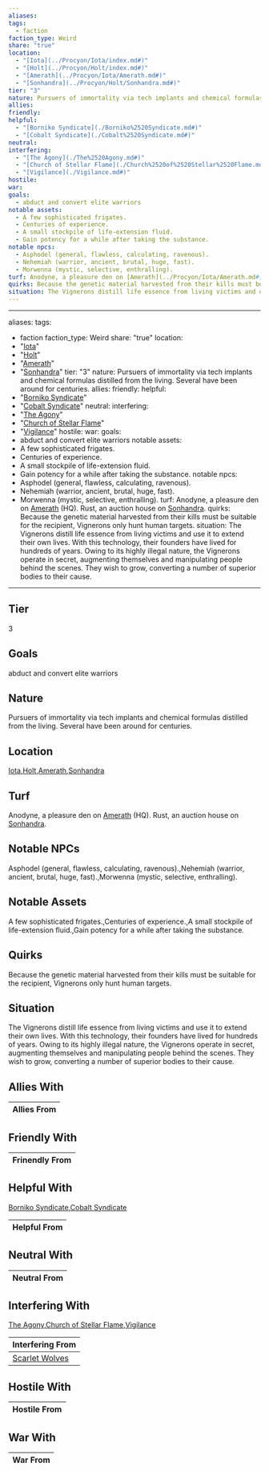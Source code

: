 ```yaml
---
aliases: 
tags:
  - faction
faction_type: Weird
share: "true"
location:
  - "[Iota](../Procyon/Iota/index.md#)"
  - "[Holt](../Procyon/Holt/index.md#)"
  - "[Amerath](../Procyon/Iota/Amerath.md#)"
  - "[Sonhandra](../Procyon/Holt/Sonhandra.md#)"
tier: "3"
nature: Pursuers of immortality via tech implants and chemical formulas distilled from the living. Several have been around for centuries.
allies: 
friendly: 
helpful:
  - "[Borniko Syndicate](./Borniko%2520Syndicate.md#)"
  - "[Cobalt Syndicate](./Cobalt%2520Syndicate.md#)"
neutral: 
interfering:
  - "[The Agony](./The%2520Agony.md#)"
  - "[Church of Stellar Flame](./Church%2520of%2520Stellar%2520Flame.md#)"
  - "[Vigilance](./Vigilance.md#)"
hostile: 
war: 
goals:
  - abduct and convert elite warriors
notable assets:
  - A few sophisticated frigates.
  - Centuries of experience.
  - A small stockpile of life-extension fluid.
  - Gain potency for a while after taking the substance.
notable npcs:
  - Asphodel (general, flawless, calculating, ravenous).
  - Nehemiah (warrior, ancient, brutal, huge, fast).
  - Morwenna (mystic, selective, enthralling).
turf: Anodyne, a pleasure den on [Amerath](../Procyon/Iota/Amerath.md#) (HQ). Rust, an auction house on [Sonhandra](../Procyon/Holt/Sonhandra.md#).
quirks: Because the genetic material harvested from their kills must be suitable for the recipient, Vignerons only hunt human targets.
situation: The Vignerons distill life essence from living victims and use it to extend their own lives. With this technology, their founders have lived for hundreds of years. Owing to its highly illegal nature, the Vignerons operate in secret, augmenting themselves and manipulating people behind the scenes. They wish to grow, converting a number of superior bodies to their cause.
---
```

---
aliases: 
tags:
  - faction
faction_type: Weird
share: "true"
location:
  - "[Iota](../Procyon/Iota/index.md#)"
  - "[Holt](../Procyon/Holt/index.md#)"
  - "[Amerath](../Procyon/Iota/Amerath.md#)"
  - "[Sonhandra](../Procyon/Holt/Sonhandra.md#)"
tier: "3"
nature: Pursuers of immortality via tech implants and chemical formulas distilled from the living. Several have been around for centuries.
allies:
friendly:
helpful:
- "[Borniko Syndicate](./Borniko%2520Syndicate.md#)"
- "[Cobalt Syndicate](./Cobalt%2520Syndicate.md#)"
neutral:
interfering:
- "[The Agony](./The%2520Agony.md#)"
- "[Church of Stellar Flame](./Church%2520of%2520Stellar%2520Flame.md#)"
- "[Vigilance](./Vigilance.md#)"
hostile:
war:
goals: 
- abduct and convert elite warriors
notable assets: 
- A few sophisticated frigates.
- Centuries of experience.
- A small stockpile of life-extension fluid.
- Gain potency for a while after taking the substance.
notable npcs: 
- Asphodel (general, flawless, calculating, ravenous).
- Nehemiah (warrior, ancient, brutal, huge, fast).
- Morwenna (mystic, selective, enthralling).
turf: Anodyne, a pleasure den on [Amerath](../Procyon/Iota/Amerath.md#) (HQ). Rust, an auction house on [Sonhandra](../Procyon/Holt/Sonhandra.md#).
quirks: Because the genetic material harvested from their kills must be suitable for the recipient, Vignerons only hunt human targets.
situation: The Vignerons distill life essence from living victims and use it to extend their own lives. With this technology, their founders have lived for hundreds of years. Owing to its highly illegal nature, the Vignerons operate in secret, augmenting themselves and manipulating people behind the scenes. They wish to grow, converting a number of superior bodies to their cause.
---
## Tier

3

## Goals

abduct and convert elite warriors

## Nature

Pursuers of immortality via tech implants and chemical formulas distilled from the living. Several have been around for centuries.

## Location

[Iota](../Procyon/Iota/index.md.md#.md#),[Holt](../Procyon/Holt/index.md.md#.md#),[Amerath](../Procyon/Iota/Amerath.md.md#.md#.md#.md#),[Sonhandra](../Procyon/Holt/Sonhandra.md.md#.md#.md#.md#)

## Turf

Anodyne, a pleasure den on [Amerath](Procyon/Iota/Amerath.md) (HQ). Rust, an auction house on [Sonhandra](Procyon/Holt/Sonhandra.md).

## Notable NPCs

Asphodel (general, flawless, calculating, ravenous).,Nehemiah (warrior, ancient, brutal, huge, fast).,Morwenna (mystic, selective, enthralling).

## Notable Assets

A few sophisticated frigates.,Centuries of experience.,A small stockpile of life-extension fluid.,Gain potency for a while after taking the substance.

## Quirks

Because the genetic material harvested from their kills must be suitable for the recipient, Vignerons only hunt human targets.

## Situation

The Vignerons distill life essence from living victims and use it to extend their own lives. With this technology, their founders have lived for hundreds of years. Owing to its highly illegal nature, the Vignerons operate in secret, augmenting themselves and manipulating people behind the scenes. They wish to grow, converting a number of superior bodies to their cause.

## Allies With



| Allies From |
| ----------- |


## Friendly With



| Frinendly From |
| -------------- |


## Helpful With

[Borniko Syndicate](./Borniko%2520Syndicate.md.md#.md#),[Cobalt Syndicate](./Cobalt%2520Syndicate.md.md#.md#)

| Helpful From |
| ------------ |


## Neutral With




| Neutral From |
| ------------ |



## Interfering With

[The Agony](./The%2520Agony.md.md#.md#),[Church of Stellar Flame](./Church%2520of%2520Stellar%2520Flame.md.md#.md#),[Vigilance](./Vigilance.md.md#.md#)


| Interfering From                               |
| ---------------------------------------------- |
| [Scarlet Wolves](./Scarlet%20Wolves.md) |



## Hostile With




| Hostile From |
| ------------ |



## War With



| War From |
| -------- |


